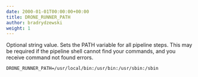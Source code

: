 ```yaml
---
date: 2000-01-01T00:00:00+00:00
title: DRONE_RUNNER_PATH
author: bradrydzewski
weight: 1
---
```


Optional string value. Sets the PATH variable for all pipeline steps. This may be required if the pipeline shell cannot find your commands, and you receive command not found errors.

```
DRONE_RUNNER_PATH=/usr/local/bin:/usr/bin:/usr/sbin:/sbin
```

